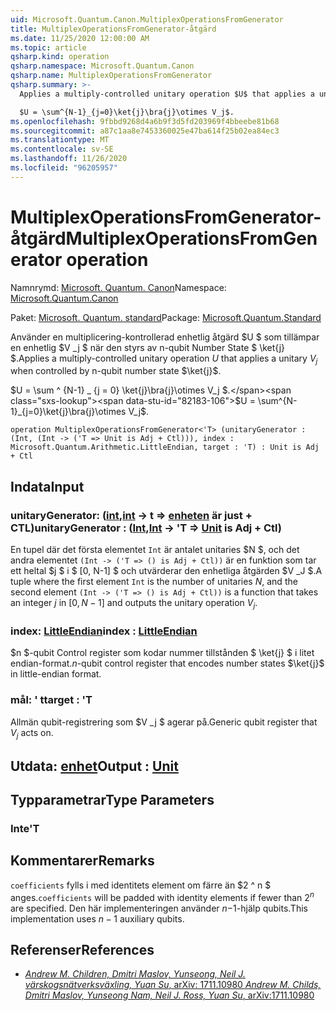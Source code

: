 ```yaml
---
uid: Microsoft.Quantum.Canon.MultiplexOperationsFromGenerator
title: MultiplexOperationsFromGenerator-åtgärd
ms.date: 11/25/2020 12:00:00 AM
ms.topic: article
qsharp.kind: operation
qsharp.namespace: Microsoft.Quantum.Canon
qsharp.name: MultiplexOperationsFromGenerator
qsharp.summary: >-
  Applies a multiply-controlled unitary operation $U$ that applies a unitary $V_j$ when controlled by n-qubit number state $\ket{j}$.

  $U = \sum^{N-1}_{j=0}\ket{j}\bra{j}\otimes V_j$.
ms.openlocfilehash: 9fbbd9268d4a6b9f3d5fd203969f4bbeebe81b68
ms.sourcegitcommit: a87c1aa8e7453360025e47ba614f25b02ea84ec3
ms.translationtype: MT
ms.contentlocale: sv-SE
ms.lasthandoff: 11/26/2020
ms.locfileid: "96205957"
---
```

# <a name="multiplexoperationsfromgenerator-operation"></a><span data-ttu-id="82183-102">MultiplexOperationsFromGenerator-åtgärd</span><span class="sxs-lookup"><span data-stu-id="82183-102">MultiplexOperationsFromGenerator operation</span></span>

<span data-ttu-id="82183-103">Namnrymd: [Microsoft. Quantum. Canon](xref:Microsoft.Quantum.Canon)</span><span class="sxs-lookup"><span data-stu-id="82183-103">Namespace: [Microsoft.Quantum.Canon](xref:Microsoft.Quantum.Canon)</span></span>

<span data-ttu-id="82183-104">Paket: [Microsoft. Quantum. standard](https://nuget.org/packages/Microsoft.Quantum.Standard)</span><span class="sxs-lookup"><span data-stu-id="82183-104">Package: [Microsoft.Quantum.Standard](https://nuget.org/packages/Microsoft.Quantum.Standard)</span></span>


<span data-ttu-id="82183-105">Använder en multiplicering-kontrollerad enhetlig åtgärd $U $ som tillämpar en enhetlig $V _j $ när den styrs av n-qubit Number State $ \ket{j} $.</span><span class="sxs-lookup"><span data-stu-id="82183-105">Applies a multiply-controlled unitary operation $U$ that applies a unitary $V_j$ when controlled by n-qubit number state $\ket{j}$.</span></span>

<span data-ttu-id="82183-106">$U = \sum ^ {N-1} _ {j = 0} \ket{j}\bra{j}\otimes V_j $.</span><span class="sxs-lookup"><span data-stu-id="82183-106">$U = \sum^{N-1}_{j=0}\ket{j}\bra{j}\otimes V_j$.</span></span>

```qsharp
operation MultiplexOperationsFromGenerator<'T> (unitaryGenerator : (Int, (Int -> ('T => Unit is Adj + Ctl))), index : Microsoft.Quantum.Arithmetic.LittleEndian, target : 'T) : Unit is Adj + Ctl
```


## <a name="input"></a><span data-ttu-id="82183-107">Indata</span><span class="sxs-lookup"><span data-stu-id="82183-107">Input</span></span>

### <a name="unitarygenerator--intint---t--unit--is-adj--ctl"></a><span data-ttu-id="82183-108">unitaryGenerator: ([int](xref:microsoft.quantum.lang-ref.int),[int](xref:microsoft.quantum.lang-ref.int) -> t => [enheten](xref:microsoft.quantum.lang-ref.unit)  är just + CTL)</span><span class="sxs-lookup"><span data-stu-id="82183-108">unitaryGenerator : ([Int](xref:microsoft.quantum.lang-ref.int),[Int](xref:microsoft.quantum.lang-ref.int) -> 'T => [Unit](xref:microsoft.quantum.lang-ref.unit)  is Adj + Ctl)</span></span>

<span data-ttu-id="82183-109">En tupel där det första elementet `Int` är antalet unitaries $N $, och det andra elementet `(Int -> ('T => () is Adj + Ctl))` är en funktion som tar ett heltal $j $ i $ [0, N-1] $ och utvärderar den enhetliga åtgärden $V _J $.</span><span class="sxs-lookup"><span data-stu-id="82183-109">A tuple where the first element `Int` is the number of unitaries $N$, and the second element `(Int -> ('T => () is Adj + Ctl))` is a function that takes an integer $j$ in $[0,N-1]$ and outputs the unitary operation $V_j$.</span></span>


### <a name="index--littleendian"></a><span data-ttu-id="82183-110">index: [LittleEndian](xref:Microsoft.Quantum.Arithmetic.LittleEndian)</span><span class="sxs-lookup"><span data-stu-id="82183-110">index : [LittleEndian](xref:Microsoft.Quantum.Arithmetic.LittleEndian)</span></span>

<span data-ttu-id="82183-111">$n $-qubit Control register som kodar nummer tillstånden $ \ket{j} $ i litet endian-format.</span><span class="sxs-lookup"><span data-stu-id="82183-111">$n$-qubit control register that encodes number states $\ket{j}$ in little-endian format.</span></span>


### <a name="target--t"></a><span data-ttu-id="82183-112">mål: ' t</span><span class="sxs-lookup"><span data-stu-id="82183-112">target : 'T</span></span>

<span data-ttu-id="82183-113">Allmän qubit-registrering som $V _j $ agerar på.</span><span class="sxs-lookup"><span data-stu-id="82183-113">Generic qubit register that $V_j$ acts on.</span></span>



## <a name="output--unit"></a><span data-ttu-id="82183-114">Utdata: [enhet](xref:microsoft.quantum.lang-ref.unit)</span><span class="sxs-lookup"><span data-stu-id="82183-114">Output : [Unit](xref:microsoft.quantum.lang-ref.unit)</span></span>



## <a name="type-parameters"></a><span data-ttu-id="82183-115">Typparametrar</span><span class="sxs-lookup"><span data-stu-id="82183-115">Type Parameters</span></span>

### <a name="t"></a><span data-ttu-id="82183-116">Inte</span><span class="sxs-lookup"><span data-stu-id="82183-116">'T</span></span>



## <a name="remarks"></a><span data-ttu-id="82183-117">Kommentarer</span><span class="sxs-lookup"><span data-stu-id="82183-117">Remarks</span></span>

<span data-ttu-id="82183-118">`coefficients` fylls i med identitets element om färre än $2 ^ n $ anges.</span><span class="sxs-lookup"><span data-stu-id="82183-118">`coefficients` will be padded with identity elements if fewer than $2^n$ are specified.</span></span> <span data-ttu-id="82183-119">Den här implementeringen använder $n-$1-hjälp qubits.</span><span class="sxs-lookup"><span data-stu-id="82183-119">This implementation uses $n-1$ auxiliary qubits.</span></span>

## <a name="references"></a><span data-ttu-id="82183-120">Referenser</span><span class="sxs-lookup"><span data-stu-id="82183-120">References</span></span>

- [<span data-ttu-id="82183-121">*Andrew M. Children, Dmitri Maslov, Yunseong, Neil J. värskogsnätverksväxling, Yuan Su*, arXiv: 1711.10980</span><span class="sxs-lookup"><span data-stu-id="82183-121"> *Andrew M. Childs, Dmitri Maslov, Yunseong Nam, Neil J. Ross, Yuan Su*, arXiv:1711.10980</span></span>](https://arxiv.org/abs/1711.10980)